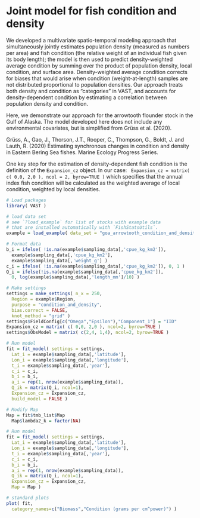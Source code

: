 # Joint model for fish condition and density
We developed a multivariate spatio-temporal modeling approach that simultaneously jointly estimates population density (measured as numbers per area) and fish condition (the relative weight of an individual fish given its body length); the model is then used to predict density-weighted average condition by summing over the product of population density, local condition, and surface area. Density-weighted average condition corrects for biases that would arise when condition (weight-at-length) samples are not distributed proportional to population densities.  Our approach treats both density and condition as “categories” in VAST, and accounts for density-dependent condition by estimating a correlation between population density and condition. 

Here, we demonstrate our approach for the arrowtooth flounder stock in the Gulf of Alaska. The model developed here does not include any environmental covariates, but is simplified from Grüss et al. (2020). 

Grüss, A., Gao, J., Thorson, J.T., Rooper, C., Thompson, G., Boldt, J. and Lauth, R. (2020) Estimating synchronous changes in condition and density in Eastern Bering Sea fishes. Marine Ecology Progress Series.

One key step for the estimation of density-dependent fish condition is the definition of the `Expansion_cz` object. In our case: ` Expansion_cz = matrix( c( 0,0, 2,0 ), ncol = 2, byrow=TRUE )` which specifies that the annual index fish condition will be calculated as the weighted average of local condition, weighted by local densities. 

```R
# Load packages
library( VAST )

# load data set
# see `?load_example` for list of stocks with example data
# that are installed automatically with `FishStatsUtils`.
example = load_example( data_set = "goa_arrowtooth_condition_and_density" )

# Format data
b_i = ifelse( !is.na(example$sampling_data[,'cpue_kg_km2']),
  example$sampling_data[,'cpue_kg_km2'],
  example$sampling_data[,'weight_g'] )
c_i = ifelse( !is.na(example$sampling_data[,'cpue_kg_km2']), 0, 1 )
Q_i = ifelse(!is.na(example$sampling_data[,'cpue_kg_km2']),
  0, log(example$sampling_data[,'length_mm']/10) )

# Make settings
settings = make_settings( n_x = 250,
  Region = example$Region,
  purpose = "condition_and_density",
  bias.correct = FALSE,
  knot_method = "grid" )
settings$FieldConfig[c("Omega","Epsilon"),"Component_1"] = "IID"
Expansion_cz = matrix( c( 0,0, 2,0 ), ncol=2, byrow=TRUE )
settings$ObsModel = matrix( c(2,4, 1,4), ncol=2, byrow=TRUE )

# Run model
fit = fit_model( settings = settings,
  Lat_i = example$sampling_data[,'latitude'],
  Lon_i = example$sampling_data[,'longitude'],
  t_i = example$sampling_data[,'year'],
  c_i = c_i,
  b_i = b_i,
  a_i = rep(1, nrow(example$sampling_data)),
  Q_ik = matrix(Q_i, ncol=1),
  Expansion_cz = Expansion_cz,
  build_model = FALSE )

# Modify Map
Map = fit$tmb_list$Map
  Map$lambda2_k = factor(NA)

# Run model
fit = fit_model( settings = settings,
  Lat_i = example$sampling_data[,'latitude'],
  Lon_i = example$sampling_data[,'longitude'],
  t_i = example$sampling_data[,'year'],
  c_i = c_i,
  b_i = b_i,
  a_i = rep(1, nrow(example$sampling_data)),
  Q_ik = matrix(Q_i, ncol=1),
  Expansion_cz = Expansion_cz,
  Map = Map )

# standard plots
plot( fit,
  category_names=c("Biomass","Condition (grams per cm^power)") )
```
